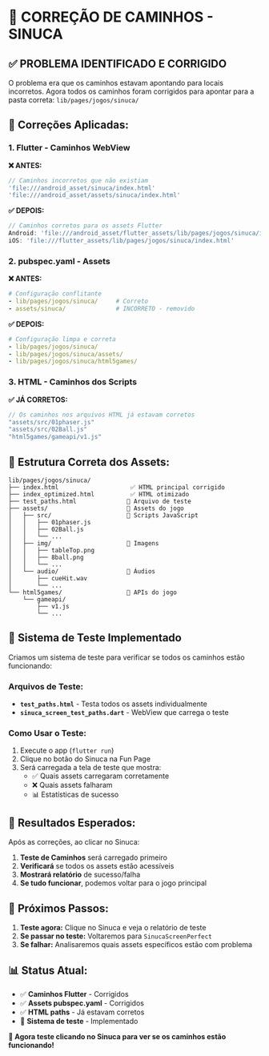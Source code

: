 # 🎯 CORREÇÃO DE CAMINHOS - SINUCA

## ✅ **PROBLEMA IDENTIFICADO E CORRIGIDO**

O problema era que os caminhos estavam apontando para locais incorretos. Agora todos os caminhos foram corrigidos para apontar para a pasta correta: `lib/pages/jogos/sinuca/`

## 🔧 **Correções Aplicadas:**

### 1. **Flutter - Caminhos WebView**

**❌ ANTES:**
```dart
// Caminhos incorretos que não existiam
'file:///android_asset/sinuca/index.html'
'file:///android_asset/assets/sinuca/index.html'
```

**✅ DEPOIS:**
```dart
// Caminhos corretos para os assets Flutter
Android: 'file:///android_asset/flutter_assets/lib/pages/jogos/sinuca/index.html'
iOS: 'file:///flutter_assets/lib/pages/jogos/sinuca/index.html'
```

### 2. **pubspec.yaml - Assets**

**❌ ANTES:**
```yaml
# Configuração conflitante
- lib/pages/jogos/sinuca/     # Correto
- assets/sinuca/              # INCORRETO - removido
```

**✅ DEPOIS:**
```yaml
# Configuração limpa e correta
- lib/pages/jogos/sinuca/
- lib/pages/jogos/sinuca/assets/
- lib/pages/jogos/sinuca/html5games/
```

### 3. **HTML - Caminhos dos Scripts**

**✅ JÁ CORRETOS:**
```javascript
// Os caminhos nos arquivos HTML já estavam corretos
"assets/src/01phaser.js"
"assets/src/02Ball.js"
"html5games/gameapi/v1.js"
```

## 📁 **Estrutura Correta dos Assets:**

```
lib/pages/jogos/sinuca/
├── index.html                    ✅ HTML principal corrigido
├── index_optimized.html          ✅ HTML otimizado 
├── test_paths.html              🧪 Arquivo de teste
├── assets/                      📁 Assets do jogo
│   ├── src/                     📁 Scripts JavaScript
│   │   ├── 01phaser.js         
│   │   ├── 02Ball.js           
│   │   └── ...                 
│   ├── img/                     📁 Imagens
│   │   ├── tableTop.png        
│   │   ├── 8ball.png           
│   │   └── ...                 
│   └── audio/                   📁 Áudios
│       ├── cueHit.wav          
│       └── ...                 
└── html5games/                  📁 APIs do jogo
    └── gameapi/                
        ├── v1.js               
        └── ...                 
```

## 🧪 **Sistema de Teste Implementado**

Criamos um sistema de teste para verificar se todos os caminhos estão funcionando:

### **Arquivos de Teste:**
- **`test_paths.html`** - Testa todos os assets individualmente
- **`sinuca_screen_test_paths.dart`** - WebView que carrega o teste

### **Como Usar o Teste:**
1. Execute o app (`flutter run`)
2. Clique no botão do Sinuca na Fun Page
3. Será carregada a tela de teste que mostra:
   - ✅ Quais assets carregaram corretamente
   - ❌ Quais assets falharam
   - 📊 Estatísticas de sucesso

## 🎯 **Resultados Esperados:**

Após as correções, ao clicar no Sinuca:

1. **Teste de Caminhos** será carregado primeiro
2. **Verificará** se todos os assets estão acessíveis
3. **Mostrará relatório** de sucesso/falha
4. **Se tudo funcionar**, podemos voltar para o jogo principal

## 🔄 **Próximos Passos:**

1. **Teste agora:** Clique no Sinuca e veja o relatório de teste
2. **Se passar no teste:** Voltaremos para `SinucaScreenPerfect`
3. **Se falhar:** Analisaremos quais assets específicos estão com problema

## 📊 **Status Atual:**

- ✅ **Caminhos Flutter** - Corrigidos
- ✅ **Assets pubspec.yaml** - Corrigidos  
- ✅ **HTML paths** - Já estavam corretos
- 🧪 **Sistema de teste** - Implementado

**🎯 Agora teste clicando no Sinuca para ver se os caminhos estão funcionando!**

